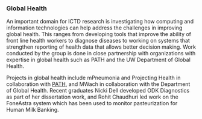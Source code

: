 ### Global Health
An important domain for ICTD research is investigating how computing and information technologies can help address the challenges in improving global health.  This ranges from developing tools that improve the ability of front line health workers to diagnose diseases to working on systems that strengthen reporting of health data that allows better decision making.  Work conducted by the group is done in close partnership with organizations with expertise in global health such as PATH and the UW Department of Global Health.

Projects in global health include mPneumonia and Projecting Health in collaboration with [PATH](http://path.org), and MWach in collaboration with the Department of Global Health. Recent graduates Nicki Dell developed ODK Diagnostics as part of her dissertation work, and Rohit Chaudhuri led work on the FoneAstra system which has been used to monitor pasteurization for Human Milk Banking.

